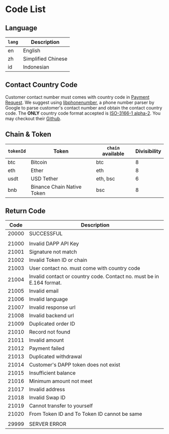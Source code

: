 # Code List

## Language
|`lang`|Description|
|-|-|
|en|English|
|zh|Simplified Chinese|
|id|Indonesian|

## Contact Country Code
Customer contact number must comes with country code in [Payment Request](CustomerPayment.md#payment-request). We suggest using [libphonenumber](https://github.com/google/libphonenumber), a phone number parser by Google to parse customer's contact number and obtain the contact country code. The **ONLY** country code format accepted is [ISO-3166-1 alpha-2](https://en.wikipedia.org/wiki/ISO_3166-1_alpha-2). You may checkout their [Github](https://github.com/google/libphonenumber).


## Chain & Token

|`tokenId`|Token|`chain` available|Divisibility|
|-|-|-|-|
|btc|Bitcoin|btc|8|
|eth|Ether|eth|8|
|usdt|USD Tether|eth, bsc|6|
|bnb|Binance Chain Native Token|bsc|8|


## Return Code

|Code|Description|
|--- |--- |
|20000|SUCCESSFUL|
|||
|21000|Invalid DAPP API Key|
|21001|Signature not match|
|21002|Invalid Token ID or chain|
|21003|User contact no. must come with country code|
|21004|Invalid contact or country code. Contact no. must be in E.164 format.|
|21005|Invalid email|
|21006|Invalid language|
|21007|Invalid response url|
|21008|Invalid backend url|
|21009|Duplicated order ID|
|21010|Record not found|
|21011|Invalid amount|
|21012|Payment failed|
|21013|Duplicated withdrawal|
|21014|Customer's DAPP token does not exist|
|21015|Insufficient balance|
|21016|Minimum amount not meet|
|21017|Invalid address|
|21018|Invalid Swap ID|
|21019|Cannot transfer to yourself|
|21020|From Token ID and To Token ID cannot be same|
|||
|29999|SERVER ERROR|



